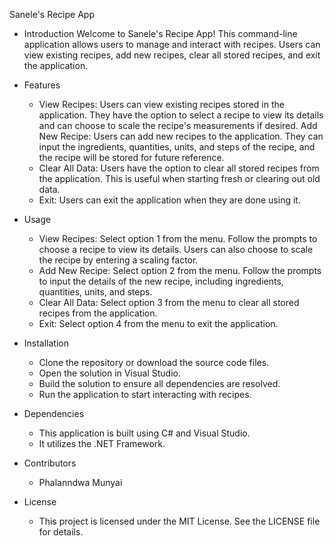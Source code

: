 
Sanele's Recipe App

* Introduction
Welcome to Sanele's Recipe App! This command-line application allows users to manage and interact with recipes. Users can view existing recipes, add new recipes, clear all stored recipes, and exit the application.

* Features
  - View Recipes: Users can view existing recipes stored in the application. They have the option to select a recipe to view its details and can choose to scale the recipe's measurements if desired.
                  Add New Recipe: Users can add new recipes to the application. They can input the ingredients, quantities, units, and steps of the recipe, and the recipe will be stored for future reference.
  - Clear All Data: Users have the option to clear all stored recipes from the application. This is useful when starting fresh or clearing out old data.
  - Exit: Users can exit the application when they are done using it.

* Usage
  - View Recipes: Select option 1 from the menu. Follow the prompts to choose a recipe to view its details. Users can also choose to scale the recipe by entering a scaling factor.
  - Add New Recipe: Select option 2 from the menu. Follow the prompts to input the details of the new recipe, including ingredients, quantities, units, and steps.
  - Clear All Data: Select option 3 from the menu to clear all stored recipes from the application.
  - Exit: Select option 4 from the menu to exit the application.

* Installation
  - Clone the repository or download the source code files.
  - Open the solution in Visual Studio.
  - Build the solution to ensure all dependencies are resolved.
  - Run the application to start interacting with recipes.

* Dependencies
  - This application is built using C# and Visual Studio.
  - It utilizes the .NET Framework.

* Contributors
  - Phalanndwa Munyai

* License
  - This project is licensed under the MIT License. See the LICENSE file for details.
